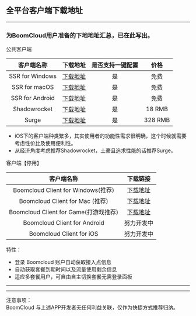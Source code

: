 ## 全平台客户端下载地址

---

### 为BoomCloud用户准备的下地地址汇总，已在此写出。

公共客户端

| 客户端名称 | 下载地址 | 是否支持一键配置 | 价格 |
| :---: | :---: | :---: | :---: |
| SSR for Windows | [下载地址](https://cdn-for-boomcloud.b0.upaiyun.com/download/ShadowsocksR.7z) | 是 | 免费 |
| SSR for macOS | [下载地址](https://cdn-for-boomcloud.b0.upaiyun.com/download/ssr-mac.dmg) | 是 | 免费 |
| SSR for Android | [下载地址](https://cdn-for-boomcloud.b0.upaiyun.com/download/ssr-android.apk) | 是 | 免费 |
| Shadowrocket | [下载地址](https://itunes.apple.com/cn/app/shadowrocket/id932747118?mt=8) | 是 | 18 RMB |
| Surge | [下载地址](https://itunes.apple.com/cn/app/surge-web-developer-tool-and-proxy-utility/id1040100637?mt=8) | 是 | 328 RMB |

* iOS下的客户端种类繁多，其实使用者的功能性需求很明确，这个时候就需要考虑性价比及使用便利性。  
* 从经济角度考虑推荐Shadowrocket，土豪且追求性能的话推荐Surge。

客户端【停用】

| 客户端名称 | 下载链接 |
| :---: | :---: |
| Boomcloud Client for Windows(推荐) | [下载地址](https://cdn-for-boomcloud.b0.upaiyun.com/download/BoomCloud-win.1.9.7z) |
| Boomcloud Client for Mac (推荐)| [下载地址](https://cdn-for-boomcloud.b0.upaiyun.com/download/BoomCloud_V1.6.dmg) |
| Boomcloud Client for Game(打游戏推荐) | [下载地址](https://cdn-for-boomcloud.b0.upaiyun.com/download/Boomcloud加速器2.1.7z) |
| Boomcloud Client for Android | 努力开发中 |
| Boomcloud Client for iOS | 努力开发中 |

特性：  
* 登录 Boomcloud 账户自动获取接入点信息
* 自动获取套餐到期时间以及流量使用剩余信息 
* 适应多套餐用户，可自由自主切换套餐无需登录面板   
---
---
注意事项：  
BoomCloud 与上述APP开发者无任何利益关联，仅作为快捷方式推荐归纳。



